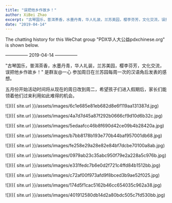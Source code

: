 ```yaml
---
title: "误把他乡作故乡！"
author: XiBei Zhao
excerpt: "古琴国乐，普洱茶香，水墨丹青，华人礼装，兰苏美园，樱李芬芳，文化交流，误把他乡作故乡！"
date: "2019-04-14"
---
```


The chatting history for this WeChat group "PDX华人大公益pdxchinese.org" is shown below.

—————  2019-04-14  —————

"古琴国乐，普洱茶香，水墨丹青，华人礼装，兰苏美园，樱李芬芳，文化交流，误把他乡作故乡！" 是群友@一心 参加周日在兰苏园每周一次的汉语角后发表的感想。

五月份开始活动时间将从现在的周日改到周二，希望孩子们进入假期后，家长们能领着他们过来利用如此难得的机会。


![]({{ site.url }}/assets/images/6c1e685e81eb682d8e6f119aa131387d.jpg)

![]({{ site.url }}/assets/images/4a7d7d45a87f292b0666cf9d10d6b32c.jpg)

![]({{ site.url }}/assets/images/5edaafcc46b8f690d42ce09b4b28420a.jpg)

![]({{ site.url }}/assets/images/b7bb8178b193e770b44baf957001db68.jpg)

![]({{ site.url }}/assets/images/fe258e29a28e82e84bf7dcbe70100a8ab.jpg)

![]({{ site.url }}/assets/images/0979ab23c35abc950f79e2a228a5c976b.jpg)

![]({{ site.url }}/assets/images/e331fedc7b6e0d2f721c4ffd84b1512bb.jpg)

![]({{ site.url }}/assets/images/c72af00f973afd9f8bced3b9ae52f025.jpg)

![]({{ site.url }}/assets/images/174d5f1cac5162b46cc654035c962a38.jpg)

![]({{ site.url }}/assets/images/401912580db14d2a80bdc505c7fd530bb.jpg)

